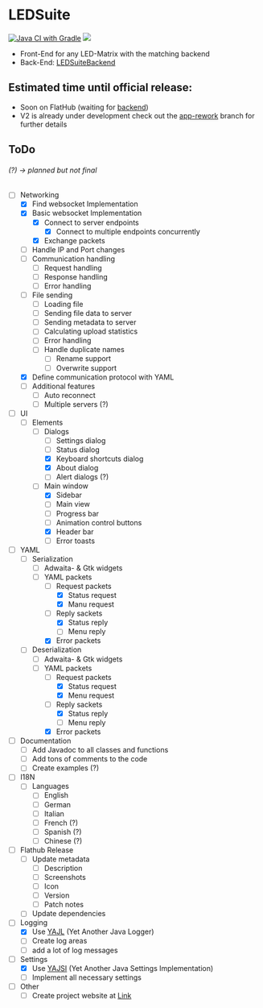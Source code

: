 # LEDSuite
[![Java CI with Gradle](https://github.com/ToxicStoxm/LEDSuite/actions/workflows/gradle.yml/badge.svg)](https://github.com/ToxicStoxm/LEDSuite/actions/workflows/gradle.yml) <img src="https://img.shields.io/liberapay/receives/ToxicStoxm.svg?logo=liberapay">

 - Front-End for any LED-Matrix with the matching backend
 - Back-End: [LEDSuiteBackend](https://gitlab.com/hannescam/LEDSuiteBackend)
## Estimated time until official release:
 - Soon on FlatHub (waiting for <a href="https://gitlab.com/hannescam/LEDSuiteBackend">backend<a>)
 - V2 is already under development check out the [app-rework](https://github.com/ToxicStoxm/LEDSuite/tree/app-rework) branch for further details

## ToDo 
###### (?) -> planned but not final
- [ ] Networking
  - [X] Find websocket Implementation
  - [X] Basic websocket Implementation
    - [X] Connect to server endpoints
      - [X] Connect to multiple endpoints concurrently 
    - [X] Exchange packets
  - [ ] Handle IP and Port changes
  - [ ] Communication handling
    - [ ] Request handling
    - [ ] Response handling
    - [ ] Error handling
  - [ ] File sending
    - [ ] Loading file
    - [ ] Sending file data to server
    - [ ] Sending metadata to server
    - [ ] Calculating upload statistics
    - [ ] Error handling
    - [ ] Handle duplicate names
      - [ ] Rename support
      - [ ] Overwrite support
  - [X] Define communication protocol with YAML
  - [ ] Additional features
    - [ ] Auto reconnect
    - [ ] Multiple servers (?)
- [ ] UI
  - [ ] Elements
    -  [ ] Dialogs
      - [ ] Settings dialog
      - [ ] Status dialog
      - [X] Keyboard shortcuts dialog
      - [X] About dialog
      - [ ] Alert dialogs (?)
    - [ ] Main window
      - [X] Sidebar
      - [ ] Main view
      - [ ] Progress bar
      - [ ] Animation control buttons
      - [X] Header bar
      - [ ] Error toasts
- [ ] YAML
  - [ ] Serialization
    - [ ] Adwaita- & Gtk widgets
    - [ ] YAML packets
      - [ ] Request packets
        - [X] Status request
        - [X] Manu request
      - [ ] Reply sackets
        - [X] Status reply
        - [ ] Menu reply
      - [X] Error packets
  - [ ] Deserialization
    - [ ] Adwaita- & Gtk widgets
    - [ ] YAML packets
      - [ ] Request packets
        - [X] Status request
        - [X] Menu request
      - [ ] Reply sackets
        - [X] Status reply
        - [ ] Menu reply
      - [X] Error packets
- [ ] Documentation
  - [ ] Add Javadoc to all classes and functions
  - [ ] Add tons of comments to the code
  - [ ] Create examples (?)
- [ ] I18N
  - [ ] Languages
    - [ ] English
    - [ ] German
    - [ ] Italian
    - [ ] French (?)
    - [ ] Spanish (?)
    - [ ] Chinese (?)
- [ ] Flathub Release
  - [ ] Update metadata
    - [ ] Description
    - [ ] Screenshots
    - [ ] Icon
    - [ ] Version
    - [ ] Patch notes
  - [ ] Update dependencies
- [ ] Logging
  - [X] Use [YAJL](https://github.com/ToxicStoxm/YAJL) (Yet Another Java Logger)
  - [ ] Create log areas
  - [ ] add a lot of log messages
- [ ] Settings
  - [X] Use [YAJSI](https://github.com/ToxicStoxm/YAJSI) (Yet Another Java Settings Implementation) 
  - [ ] Implement all necessary settings
- [ ] Other
  - [ ] Create project website at [Link](https://toxicstoxm.com/LEDSuite) 